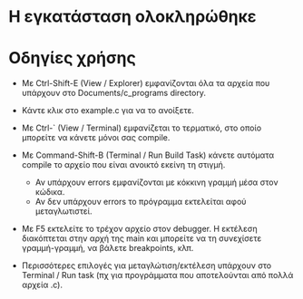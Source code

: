 
# Η εγκατάσταση ολοκληρώθηκε


# Οδηγίες χρήσης

- Με Ctrl-Shift-E (View / Explorer) εμφανίζονται όλα τα αρχεία που υπάρχουν στο Documents/c_programs directory.

- Κάντε κλικ στο example.c για να το ανοίξετε.

- Με Ctrl-` (View / Terminal) εμφανίζεται το τερματικό, στο οποίο μπορείτε να κάνετε μόνοι σας compile.

- Με Command-Shift-B (Terminal / Run Build Task) κάνετε αυτόματα compile το αρχείο που είναι ανοικτό εκείνη τη στιγμή.
  - Αν υπάρχουν errors εμφανίζονται με κόκκινη γραμμή μέσα στον κώδικα.
  - Αν δεν υπάρχουν errors το πρόγραμμα εκτελείται αφού μεταγλωτιστεί.

- Με F5 εκτελείτε το τρέχον αρχείο στον debugger. Η εκτέλεση διακόπτεται στην αρχή της main και μπορείτε να
  τη συνεχίσετε γραμμή-γραμμή, να βάλετε breakpoints, κλπ.

- Περισσότερες επιλογές για μεταγλώτιση/εκτέλεση υπάρχουν στο Terminal / Run task (πχ για προγράμματα που
  αποτελούνται από πολλά αρχεία .c).
